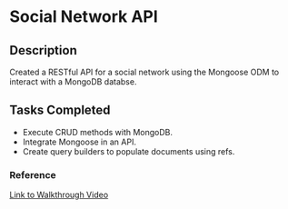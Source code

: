 # Social Network API

## Description
Created a RESTful API for a social network using the Mongoose ODM to interact with a MongoDB databse. 

## Tasks Completed 
* Execute CRUD methods with MongoDB.
* Integrate Mongoose in an API.
* Create query builders to populate documents using refs. 

### Reference 
[Link to Walkthrough Video](https://www.youtube.com/watch?v=Jelj_PzEmes)
